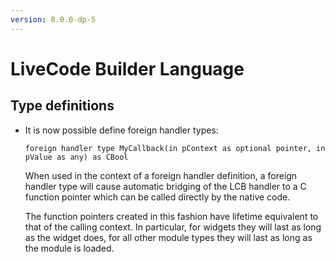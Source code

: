 ```yaml
---
version: 8.0.0-dp-5
---
```

# LiveCode Builder Language

## Type definitions

* It is now possible define foreign handler types:

  ```
  foreign handler type MyCallback(in pContext as optional pointer, in pValue as any) as CBool
  ```

  When used in the context of a foreign handler definition, a foreign
  handler type will cause automatic bridging of the LCB handler to a C
  function pointer which can be called directly by the native code.

  The function pointers created in this fashion have lifetime
  equivalent to that of the calling context. In particular, for
  widgets they will last as long as the widget does, for all other
  module types they will last as long as the module is loaded.
